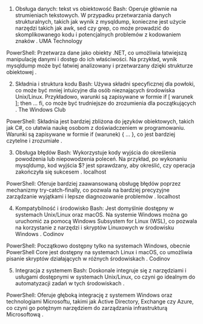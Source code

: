 1. Obsługa danych: tekst vs obiektowość
Bash: Operuje głównie na strumieniach tekstowych. W przypadku przetwarzania danych strukturalnych, takich jak wynik z mysqldump, konieczne jest użycie narzędzi takich jak awk, sed czy grep, co może prowadzić do skomplikowanego kodu i potencjalnych problemów z kodowaniem znaków .
UMA Technology

PowerShell: Przetwarza dane jako obiekty .NET, co umożliwia łatwiejszą manipulację danymi i dostęp do ich właściwości. Na przykład, wynik mysqldump może być łatwiej analizowany i przetwarzany dzięki strukturze obiektowej .

2. Składnia i struktura kodu
Bash: Używa składni specyficznej dla powłoki, co może być mniej intuicyjne dla osób nieznających środowiska Unix/Linux. Przykładowo, warunki są zapisywane w formie if [ warunek ]; then ... fi, co może być trudniejsze do zrozumienia dla początkujących .
The Windows Club

PowerShell: Składnia jest bardziej zbliżona do języków obiektowych, takich jak C#, co ułatwia naukę osobom z doświadczeniem w programowaniu. Warunki są zapisywane w formie if (warunek) { ... }, co jest bardziej czytelne i zrozumiałe .

3. Obsługa błędów
Bash: Wykorzystuje kody wyjścia do określenia powodzenia lub niepowodzenia poleceń. Na przykład, po wykonaniu mysqldump, kod wyjścia $? jest sprawdzany, aby określić, czy operacja zakończyła się sukcesem .
localhost

PowerShell: Oferuje bardziej zaawansowaną obsługę błędów poprzez mechanizmy try-catch-finally, co pozwala na bardziej precyzyjne zarządzanie wyjątkami i lepsze diagnozowanie problemów .
localhost

4. Kompatybilność i środowisko
Bash: Jest domyślnie dostępny w systemach Unix/Linux oraz macOS. Na systemie Windows można go uruchomić za pomocą Windows Subsystem for Linux (WSL), co pozwala na korzystanie z narzędzi i skryptów Linuxowych w środowisku Windows .
Codinov

PowerShell: Początkowo dostępny tylko na systemach Windows, obecnie PowerShell Core jest dostępny na systemach Linux i macOS, co umożliwia pisanie skryptów działających w różnych środowiskach .
Codinov

5. Integracja z systemem
Bash: Doskonale integruje się z narzędziami i usługami dostępnymi w systemach Unix/Linux, co czyni go idealnym do automatyzacji zadań w tych środowiskach .

PowerShell: Oferuje głęboką integrację z systemem Windows oraz technologiami Microsoftu, takimi jak Active Directory, Exchange czy Azure, co czyni go potężnym narzędziem do zarządzania infrastrukturą Microsoftową .

